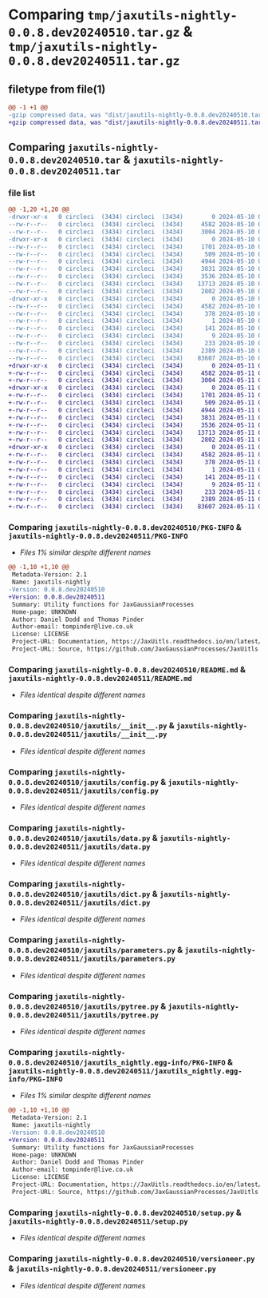 # Comparing `tmp/jaxutils-nightly-0.0.8.dev20240510.tar.gz` & `tmp/jaxutils-nightly-0.0.8.dev20240511.tar.gz`

## filetype from file(1)

```diff
@@ -1 +1 @@
-gzip compressed data, was "dist/jaxutils-nightly-0.0.8.dev20240510.tar", last modified: Fri May 10 00:06:47 2024, max compression
+gzip compressed data, was "dist/jaxutils-nightly-0.0.8.dev20240511.tar", last modified: Sat May 11 00:06:47 2024, max compression
```

## Comparing `jaxutils-nightly-0.0.8.dev20240510.tar` & `jaxutils-nightly-0.0.8.dev20240511.tar`

### file list

```diff
@@ -1,20 +1,20 @@
-drwxr-xr-x   0 circleci  (3434) circleci  (3434)        0 2024-05-10 00:06:47.437745 jaxutils-nightly-0.0.8.dev20240510/
--rw-r--r--   0 circleci  (3434) circleci  (3434)     4582 2024-05-10 00:06:47.437745 jaxutils-nightly-0.0.8.dev20240510/PKG-INFO
--rw-r--r--   0 circleci  (3434) circleci  (3434)     3004 2024-05-10 00:06:40.000000 jaxutils-nightly-0.0.8.dev20240510/README.md
-drwxr-xr-x   0 circleci  (3434) circleci  (3434)        0 2024-05-10 00:06:47.437745 jaxutils-nightly-0.0.8.dev20240510/jaxutils/
--rw-r--r--   0 circleci  (3434) circleci  (3434)     1701 2024-05-10 00:06:40.000000 jaxutils-nightly-0.0.8.dev20240510/jaxutils/__init__.py
--rw-r--r--   0 circleci  (3434) circleci  (3434)      509 2024-05-10 00:06:47.437745 jaxutils-nightly-0.0.8.dev20240510/jaxutils/_version.py
--rw-r--r--   0 circleci  (3434) circleci  (3434)     4944 2024-05-10 00:06:40.000000 jaxutils-nightly-0.0.8.dev20240510/jaxutils/config.py
--rw-r--r--   0 circleci  (3434) circleci  (3434)     3831 2024-05-10 00:06:40.000000 jaxutils-nightly-0.0.8.dev20240510/jaxutils/data.py
--rw-r--r--   0 circleci  (3434) circleci  (3434)     3536 2024-05-10 00:06:40.000000 jaxutils-nightly-0.0.8.dev20240510/jaxutils/dict.py
--rw-r--r--   0 circleci  (3434) circleci  (3434)    13713 2024-05-10 00:06:40.000000 jaxutils-nightly-0.0.8.dev20240510/jaxutils/parameters.py
--rw-r--r--   0 circleci  (3434) circleci  (3434)     2802 2024-05-10 00:06:40.000000 jaxutils-nightly-0.0.8.dev20240510/jaxutils/pytree.py
-drwxr-xr-x   0 circleci  (3434) circleci  (3434)        0 2024-05-10 00:06:47.437745 jaxutils-nightly-0.0.8.dev20240510/jaxutils_nightly.egg-info/
--rw-r--r--   0 circleci  (3434) circleci  (3434)     4582 2024-05-10 00:06:47.000000 jaxutils-nightly-0.0.8.dev20240510/jaxutils_nightly.egg-info/PKG-INFO
--rw-r--r--   0 circleci  (3434) circleci  (3434)      378 2024-05-10 00:06:47.000000 jaxutils-nightly-0.0.8.dev20240510/jaxutils_nightly.egg-info/SOURCES.txt
--rw-r--r--   0 circleci  (3434) circleci  (3434)        1 2024-05-10 00:06:47.000000 jaxutils-nightly-0.0.8.dev20240510/jaxutils_nightly.egg-info/dependency_links.txt
--rw-r--r--   0 circleci  (3434) circleci  (3434)      141 2024-05-10 00:06:47.000000 jaxutils-nightly-0.0.8.dev20240510/jaxutils_nightly.egg-info/requires.txt
--rw-r--r--   0 circleci  (3434) circleci  (3434)        9 2024-05-10 00:06:47.000000 jaxutils-nightly-0.0.8.dev20240510/jaxutils_nightly.egg-info/top_level.txt
--rw-r--r--   0 circleci  (3434) circleci  (3434)      233 2024-05-10 00:06:47.437745 jaxutils-nightly-0.0.8.dev20240510/setup.cfg
--rw-r--r--   0 circleci  (3434) circleci  (3434)     2389 2024-05-10 00:06:40.000000 jaxutils-nightly-0.0.8.dev20240510/setup.py
--rw-r--r--   0 circleci  (3434) circleci  (3434)    83607 2024-05-10 00:06:40.000000 jaxutils-nightly-0.0.8.dev20240510/versioneer.py
+drwxr-xr-x   0 circleci  (3434) circleci  (3434)        0 2024-05-11 00:06:47.548724 jaxutils-nightly-0.0.8.dev20240511/
+-rw-r--r--   0 circleci  (3434) circleci  (3434)     4582 2024-05-11 00:06:47.548724 jaxutils-nightly-0.0.8.dev20240511/PKG-INFO
+-rw-r--r--   0 circleci  (3434) circleci  (3434)     3004 2024-05-11 00:06:40.000000 jaxutils-nightly-0.0.8.dev20240511/README.md
+drwxr-xr-x   0 circleci  (3434) circleci  (3434)        0 2024-05-11 00:06:47.548724 jaxutils-nightly-0.0.8.dev20240511/jaxutils/
+-rw-r--r--   0 circleci  (3434) circleci  (3434)     1701 2024-05-11 00:06:40.000000 jaxutils-nightly-0.0.8.dev20240511/jaxutils/__init__.py
+-rw-r--r--   0 circleci  (3434) circleci  (3434)      509 2024-05-11 00:06:47.548724 jaxutils-nightly-0.0.8.dev20240511/jaxutils/_version.py
+-rw-r--r--   0 circleci  (3434) circleci  (3434)     4944 2024-05-11 00:06:40.000000 jaxutils-nightly-0.0.8.dev20240511/jaxutils/config.py
+-rw-r--r--   0 circleci  (3434) circleci  (3434)     3831 2024-05-11 00:06:40.000000 jaxutils-nightly-0.0.8.dev20240511/jaxutils/data.py
+-rw-r--r--   0 circleci  (3434) circleci  (3434)     3536 2024-05-11 00:06:40.000000 jaxutils-nightly-0.0.8.dev20240511/jaxutils/dict.py
+-rw-r--r--   0 circleci  (3434) circleci  (3434)    13713 2024-05-11 00:06:40.000000 jaxutils-nightly-0.0.8.dev20240511/jaxutils/parameters.py
+-rw-r--r--   0 circleci  (3434) circleci  (3434)     2802 2024-05-11 00:06:40.000000 jaxutils-nightly-0.0.8.dev20240511/jaxutils/pytree.py
+drwxr-xr-x   0 circleci  (3434) circleci  (3434)        0 2024-05-11 00:06:47.548724 jaxutils-nightly-0.0.8.dev20240511/jaxutils_nightly.egg-info/
+-rw-r--r--   0 circleci  (3434) circleci  (3434)     4582 2024-05-11 00:06:47.000000 jaxutils-nightly-0.0.8.dev20240511/jaxutils_nightly.egg-info/PKG-INFO
+-rw-r--r--   0 circleci  (3434) circleci  (3434)      378 2024-05-11 00:06:47.000000 jaxutils-nightly-0.0.8.dev20240511/jaxutils_nightly.egg-info/SOURCES.txt
+-rw-r--r--   0 circleci  (3434) circleci  (3434)        1 2024-05-11 00:06:47.000000 jaxutils-nightly-0.0.8.dev20240511/jaxutils_nightly.egg-info/dependency_links.txt
+-rw-r--r--   0 circleci  (3434) circleci  (3434)      141 2024-05-11 00:06:47.000000 jaxutils-nightly-0.0.8.dev20240511/jaxutils_nightly.egg-info/requires.txt
+-rw-r--r--   0 circleci  (3434) circleci  (3434)        9 2024-05-11 00:06:47.000000 jaxutils-nightly-0.0.8.dev20240511/jaxutils_nightly.egg-info/top_level.txt
+-rw-r--r--   0 circleci  (3434) circleci  (3434)      233 2024-05-11 00:06:47.548724 jaxutils-nightly-0.0.8.dev20240511/setup.cfg
+-rw-r--r--   0 circleci  (3434) circleci  (3434)     2389 2024-05-11 00:06:40.000000 jaxutils-nightly-0.0.8.dev20240511/setup.py
+-rw-r--r--   0 circleci  (3434) circleci  (3434)    83607 2024-05-11 00:06:40.000000 jaxutils-nightly-0.0.8.dev20240511/versioneer.py
```

### Comparing `jaxutils-nightly-0.0.8.dev20240510/PKG-INFO` & `jaxutils-nightly-0.0.8.dev20240511/PKG-INFO`

 * *Files 1% similar despite different names*

```diff
@@ -1,10 +1,10 @@
 Metadata-Version: 2.1
 Name: jaxutils-nightly
-Version: 0.0.8.dev20240510
+Version: 0.0.8.dev20240511
 Summary: Utility functions for JaxGaussianProcesses
 Home-page: UNKNOWN
 Author: Daniel Dodd and Thomas Pinder
 Author-email: tompinder@live.co.uk
 License: LICENSE
 Project-URL: Documentation, https://JaxUitls.readthedocs.io/en/latest/
 Project-URL: Source, https://github.com/JaxGaussianProcesses/JaxUitls
```

### Comparing `jaxutils-nightly-0.0.8.dev20240510/README.md` & `jaxutils-nightly-0.0.8.dev20240511/README.md`

 * *Files identical despite different names*

### Comparing `jaxutils-nightly-0.0.8.dev20240510/jaxutils/__init__.py` & `jaxutils-nightly-0.0.8.dev20240511/jaxutils/__init__.py`

 * *Files identical despite different names*

### Comparing `jaxutils-nightly-0.0.8.dev20240510/jaxutils/config.py` & `jaxutils-nightly-0.0.8.dev20240511/jaxutils/config.py`

 * *Files identical despite different names*

### Comparing `jaxutils-nightly-0.0.8.dev20240510/jaxutils/data.py` & `jaxutils-nightly-0.0.8.dev20240511/jaxutils/data.py`

 * *Files identical despite different names*

### Comparing `jaxutils-nightly-0.0.8.dev20240510/jaxutils/dict.py` & `jaxutils-nightly-0.0.8.dev20240511/jaxutils/dict.py`

 * *Files identical despite different names*

### Comparing `jaxutils-nightly-0.0.8.dev20240510/jaxutils/parameters.py` & `jaxutils-nightly-0.0.8.dev20240511/jaxutils/parameters.py`

 * *Files identical despite different names*

### Comparing `jaxutils-nightly-0.0.8.dev20240510/jaxutils/pytree.py` & `jaxutils-nightly-0.0.8.dev20240511/jaxutils/pytree.py`

 * *Files identical despite different names*

### Comparing `jaxutils-nightly-0.0.8.dev20240510/jaxutils_nightly.egg-info/PKG-INFO` & `jaxutils-nightly-0.0.8.dev20240511/jaxutils_nightly.egg-info/PKG-INFO`

 * *Files 1% similar despite different names*

```diff
@@ -1,10 +1,10 @@
 Metadata-Version: 2.1
 Name: jaxutils-nightly
-Version: 0.0.8.dev20240510
+Version: 0.0.8.dev20240511
 Summary: Utility functions for JaxGaussianProcesses
 Home-page: UNKNOWN
 Author: Daniel Dodd and Thomas Pinder
 Author-email: tompinder@live.co.uk
 License: LICENSE
 Project-URL: Documentation, https://JaxUitls.readthedocs.io/en/latest/
 Project-URL: Source, https://github.com/JaxGaussianProcesses/JaxUitls
```

### Comparing `jaxutils-nightly-0.0.8.dev20240510/setup.py` & `jaxutils-nightly-0.0.8.dev20240511/setup.py`

 * *Files identical despite different names*

### Comparing `jaxutils-nightly-0.0.8.dev20240510/versioneer.py` & `jaxutils-nightly-0.0.8.dev20240511/versioneer.py`

 * *Files identical despite different names*

